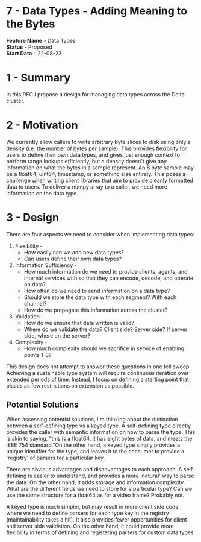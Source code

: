 # 7 - Data Types - Adding Meaning to the Bytes

**Feature Name** - Data Types <br />
**Status** - Proposed <br />
**Start Data** - 22-08-23

# 1 - Summary

In this RFC I propose a design for managing data types across the Delta cluster.

# 2 - Motivation

We currently allow callers to write arbitrary byte slices to disk using only a
density (i.e. the number of bytes per sample). This provides flexibility for
users to define their own data types, and gives just enough context to perform
range lookups efficiently, but a density doesn't give any information on what
the bytes in a sample represent. An 8 byte sample may be a float64, uint64,
timestamp, or something else entirely. This poses a challenge when writing
client libraries that aim to provide cleanly formatted data to users. To deliver
a numpy array to a caller, we need more information on the data type.

# 3 - Design

There are four aspects we need to consider when implementing data types:

1. Flexibility -
    * How easily can we add new data types?
    * Can users define their own data types?
2. Information Sufficiency -
    * How much information do we need to provide clients, agents, and internal
      services with so that they can encode, decode, and operate on data?
    * How often do we need to send information on a data type?
    * Should we store the data type with each segment? With each channel?
    * How do we propagate this information across the cluster?
3. Validation -
    * How do we ensure that data written is valid?
    * Where do we validate the data? Client side? Server side? If server side,
      where on the server?
4. Complexity -
    * How much complexity should we sacrifice in service of enabling points 1-3?

This design does not attempt to answer these questions in one fell swoop.
Achieving a sustainable type system will require continuous iteration over
extended periods of time. Instead, I focus on defining a starting point that
places as few restrictions on extension as possible.

## Potential Solutions

When assessing potential solutions, I'm thinking about the distinction between a
self-defining type vs a keyed type. A self-defining type directly provides the
caller with semantic information on how to parse the type. This is akin to
saying, "this is a float64, it has eight bytes of data, and meets the IEEE 754
standard."On the other hand, a keyed type simply provides a unique identifier
for the type, and leaves it to the consumer to provide a 'registry' of parsers
for a particular key.

There are obvious advantages and disadvantages to each approach. A self-defining
is easier to understand, and provides a more 'natural' way to parse the data. On
the other hand, it adds storage and information complexity. What are the
different fields we need to store for a particular type? Can we use the same
structure for a float64 as for a video frame? Probably not.

A keyed type is much simpler, but may result in more client side code, where we
need to define parsers for each type key in the registry (maintainability takes
a hit). It also provides fewer opportunities for client and server side
validation. On the other hand, it could provide more flexibility in terms of
defining and registering parsers for custom data types.